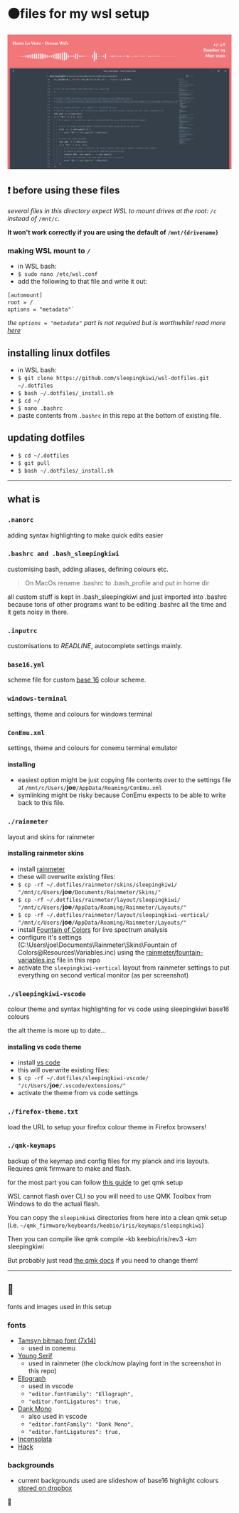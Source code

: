 # ⚫files for my wsl setup

![screen](screen--vertical.png)

## ❗ before using these files

_several files in this directory expect WSL to mount drives at the root: `/c` instead of `/mnt/c`._

__It won't work correctly if you are using the default of `/mnt/{drivename}`__

### making WSL mount to `/`

- in WSL bash:
- `$ sudo nano /etc/wsl.conf`
- add the following to that file and write it out:

```shell
[automount]
root = /
options = "metadata"`
```

_the `options = "metadata"` part is not required but is worthwhile! read more [here](https://blogs.msdn.microsoft.com/commandline/2018/01/12/chmod-chown-wsl-improvements/)_

## installing linux dotfiles

- in WSL bash:
- `$ git clone https://github.com/sleepingkiwi/wsl-dotfiles.git ~/.dotfiles`
- `$ bash ~/.dotfiles/_install.sh`
- `$ cd ~/`
- `$ nano .bashrc`
- paste contents from `.bashrc` in this repo at the bottom of existing file.

## updating dotfiles

- `$ cd ~/.dotfiles`
- `$ git pull`
- `$ bash ~/.dotfiles/_install.sh`

---

## what is

### `.nanorc`

adding syntax highlighting to make quick edits easier

### `.bashrc and .bash_sleepingkiwi`

customising bash, adding aliases, defining colours etc.

> On MacOs rename .bashrc to .bash_profile and put in home dir

all custom stuff is kept in .bash_sleepingkiwi and just imported into .bashrc because tons of other programs want to be editing .bashrc all the time and it gets noisy in there.

### `.inputrc`

customisations to _READLINE_, autocomplete settings mainly.

### `base16.yml`

scheme file for custom [base 16](http://chriskempson.com/projects/base16/) colour scheme.

### `windows-terminal`

settings, theme and colours for windows terminal

### `ConEmu.xml`

settings, theme and colours for conemu terminal emulator

#### installing

- easiest option might be just copying file contents over to the settings file at `/mnt/c/Users/`__joe__`/AppData/Roaming/ConEmu.xml`
- symlinking might be risky because ConEmu expects to be able to write back to this file.

### `./rainmeter`

layout and skins for rainmeter

#### installing rainmeter skins

- install [rainmeter](https://www.rainmeter.net/)
- these will overwrite existing files:
- `$ cp -rf ~/.dotfiles/rainmeter/skins/sleepingkiwi/ "/mnt/c/Users/`__joe__`/Documents/Rainmeter/Skins/"`
- `$ cp -rf ~/.dotfiles/rainmeter/layout/sleepingkiwi/ "/mnt/c/Users/`__joe__`/AppData/Roaming/Rainmeter/Layouts/"`
- `$ cp -rf ~/.dotfiles/rainmeter/layout/sleepingkiwi-vertical/ "/mnt/c/Users/`__joe__`/AppData/Roaming/Rainmeter/Layouts/"`
- install [Fountain of Colors](https://github.com/alatsombath/Fountain-of-Colors/releases) for live spectrum analysis
- configure it's settings (C:\Users\joe\Documents\Rainmeter\Skins\Fountain of Colors\@Resources\Variables.inc) using the [rainmeter/fountain-variables.inc](./rainmeter/fountain-variables.inc) file in this repo
- activate the `sleepingkiwi-vertical` layout from rainmeter settings to put everything on second vertical monitor (as per screenshot)

### `./sleepingkiwi-vscode`

colour theme and syntax highlighting for vs code using sleepingkiwi base16 colours

the alt theme is more up to date...

#### installing vs code theme

- install [vs code](https://code.visualstudio.com/)
- this will overwrite existing files:
- `$ cp -rf ~/.dotfiles/sleepingkiwi-vscode/ "/c/Users/`__joe__`/.vscode/extensions/"`
- activate the theme from vs code settings

### `./firefox-theme.txt`

load the URL to setup your firefox colour theme in Firefox browsers!

### `./qmk-keymaps`

backup of the keymap and config files for my planck and iris layouts. Requires qmk firmware to make and flash.

for the most part you can follow [this guide](https://docs.qmk.fm/#/newbs_getting_started) to get qmk setup

WSL cannot flash over CLI so you will need to use QMK Toolbox from Windows to do the actual flash.

You can copy the `sleepinkiwi` directories from here into a clean qmk setup (i.e. `~/qmk_firmware/keyboards/keebio/iris/keymaps/sleepingkiwi`)

Then you can compile like  qmk compile -kb keebio/iris/rev3 -km sleepingkiwi

But probably just read [the qmk docs](https://docs.qmk.fm/#/newbs_building_firmware) if you need to change them!

---

## 🎊

fonts and images used in this setup

### fonts

- [Tamsyn bitmap font (7x14)](http://www.fial.com/~scott/tamsyn-font/)
  - used in conemu
- [Young Serif](https://open-foundry.com/fonts/young_serif_regular)
  - used in rainmeter (the clock/now playing font in the screenshot in this repo)
- [Ellograph](https://connary.com/ellograph.html)
  - used in vscode
  - `"editor.fontFamily": "Ellograph",`
  - `"editor.fontLigatures": true,`
- [Dank Mono](https://dank.sh)
  - also used in vscode
  - `"editor.fontFamily": "Dank Mono",`
  - `"editor.fontLigatures": true,`
- [Inconsolata](https://fonts.google.com/specimen/Inconsolata)
- [Hack](http://sourcefoundry.org/hack/)

### backgrounds

- current backgrounds used are slideshow of base16 highlight colours [stored on dropbox](https://www.dropbox.com/sh/p6eydu3809jxqsc/AAAdUTOfHijIF6mEG_yYBIP5a?dl=0)

👻
